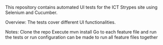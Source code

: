 This repository contains automated UI tests for the ICT Strypes site using Selenium and Cucumber.

Overview:
The tests cover different UI functionalities.

Notes:
Clone the repo
Execute mvn install
Go to each feature file and run the tests or run configuration can be made to run all feature files together
